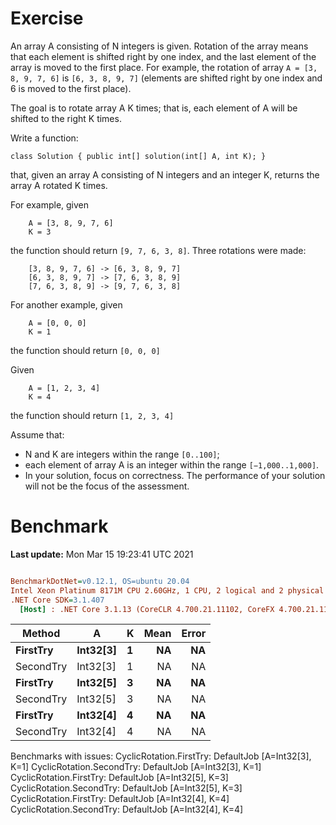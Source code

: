 ﻿# Exercise

An array A consisting of N integers is given. Rotation of the array means that each element is shifted right by one index, 
and the last element of the array is moved to the first place. For example, the rotation of array 
```A = [3, 8, 9, 7, 6]``` is ```[6, 3, 8, 9, 7]``` (elements are shifted right by one index and 6 is moved to the first place).

The goal is to rotate array A K times; that is, each element of A will be shifted to the right K times.

Write a function:

```
class Solution { public int[] solution(int[] A, int K); }
```


that, given an array A consisting of N integers and an integer K, returns the array A rotated K times.

For example, given
``` 
    A = [3, 8, 9, 7, 6]
    K = 3
```
the function should return ```[9, 7, 6, 3, 8]```. Three rotations were made:

```
    [3, 8, 9, 7, 6] -> [6, 3, 8, 9, 7]
    [6, 3, 8, 9, 7] -> [7, 6, 3, 8, 9]
    [7, 6, 3, 8, 9] -> [9, 7, 6, 3, 8]
```

For another example, given
```
    A = [0, 0, 0]
    K = 1
```
the function should return ```[0, 0, 0]```

Given
```
    A = [1, 2, 3, 4]
    K = 4
```
the function should return ```[1, 2, 3, 4]```

Assume that:

- N and K are integers within the range ```[0..100]```;
- each element of array A is an integer within the range ```[−1,000..1,000]```.
- In your solution, focus on correctness. The performance of your solution will not be the focus of the assessment.

# Benchmark

**Last update:** Mon Mar 15 19:23:41 UTC 2021

``` ini

BenchmarkDotNet=v0.12.1, OS=ubuntu 20.04
Intel Xeon Platinum 8171M CPU 2.60GHz, 1 CPU, 2 logical and 2 physical cores
.NET Core SDK=3.1.407
  [Host] : .NET Core 3.1.13 (CoreCLR 4.700.21.11102, CoreFX 4.700.21.11602), X64 RyuJIT


```
|    Method |        A | K | Mean | Error |
|---------- |--------- |-- |-----:|------:|
|  **FirstTry** | **Int32[3]** | **1** |   **NA** |    **NA** |
| SecondTry | Int32[3] | 1 |   NA |    NA |
|  **FirstTry** | **Int32[5]** | **3** |   **NA** |    **NA** |
| SecondTry | Int32[5] | 3 |   NA |    NA |
|  **FirstTry** | **Int32[4]** | **4** |   **NA** |    **NA** |
| SecondTry | Int32[4] | 4 |   NA |    NA |

Benchmarks with issues:
  CyclicRotation.FirstTry: DefaultJob [A=Int32[3], K=1]
  CyclicRotation.SecondTry: DefaultJob [A=Int32[3], K=1]
  CyclicRotation.FirstTry: DefaultJob [A=Int32[5], K=3]
  CyclicRotation.SecondTry: DefaultJob [A=Int32[5], K=3]
  CyclicRotation.FirstTry: DefaultJob [A=Int32[4], K=4]
  CyclicRotation.SecondTry: DefaultJob [A=Int32[4], K=4]
